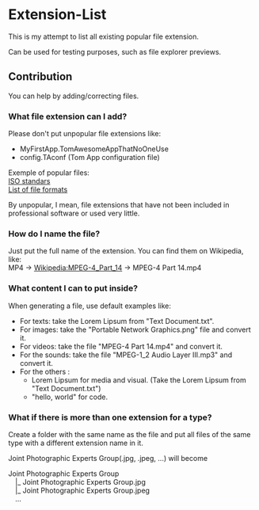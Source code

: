 # Extension-List
This is my attempt to list all existing popular file extension.  
  
Can be used for testing purposes, such as file explorer previews.  
  
## Contribution
You can help by adding/correcting files.
  
  
### What file extension can I add?
Please don't put unpopular file extensions like: 
  - MyFirstApp.TomAwesomeAppThatNoOneUse  
  - config.TAconf (Tom App configuration file)  
  
Exemple of popular files:  
[ISO standars](https://en.unionpedia.org/List_of_International_Organization_for_Standardization_standards)  
[List of file formats](https://en.wikipedia.org/wiki/List_of_file_formats)
  
By unpopular, I mean, file extensions that have not been included in professional software or used very little.  
  
  
### How do I name the file?
Just put the full name of the extension.
You can find them on Wikipedia, like:  
MP4 -> [Wikipedia:MPEG-4_Part_14](https://en.wikipedia.org/wiki/MPEG-4_Part_14) -> MPEG-4 Part 14.mp4  
  
  
### What content I can to put inside?
When generating a file, use default examples like:  
  - For texts: take the Lorem Lipsum from "Text Document.txt".  
  - For images: take the "Portable Network Graphics.png" file and convert it.  
  - For videos: take the file "MPEG-4 Part 14.mp4" and convert it.  
  - For the sounds: take the file "MPEG-1_2 Audio Layer III.mp3" and convert it.  
  - For the others :  
    - Lorem Lipsum for media and visual. (Take the Lorem Lipsum from "Text Document.txt")  
    - "hello, world" for code.  
  
  
### What if there is more than one extension for a type?
Create a folder with the same name as the file and put all files of the same type with a different extension name in it.  

Joint Photographic Experts Group(.jpg, .jpeg, ...) will become  

Joint Photographic Experts Group  
&emsp;|_ Joint Photographic Experts Group.jpg  
&emsp;|_ Joint Photographic Experts Group.jpeg  
&emsp;...  
